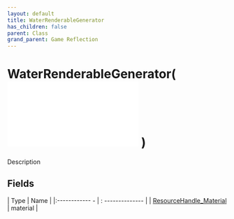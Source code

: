 ```yaml
---
layout: default
title: WaterRenderableGenerator
has_children: false
parent: Class
grand_parent: Game Reflection
---
```

# WaterRenderableGenerator( ![ CustomRenderableGeometryGenerator ](game-reflection/classes/custom_renderable_geometry_generator.md) )
Description 

## Fields
| Type | Name |
|:------------ - | : -------------- |
| [ResourceHandle_Material](game-reflection/components/resource_handle__material.md) | material |
